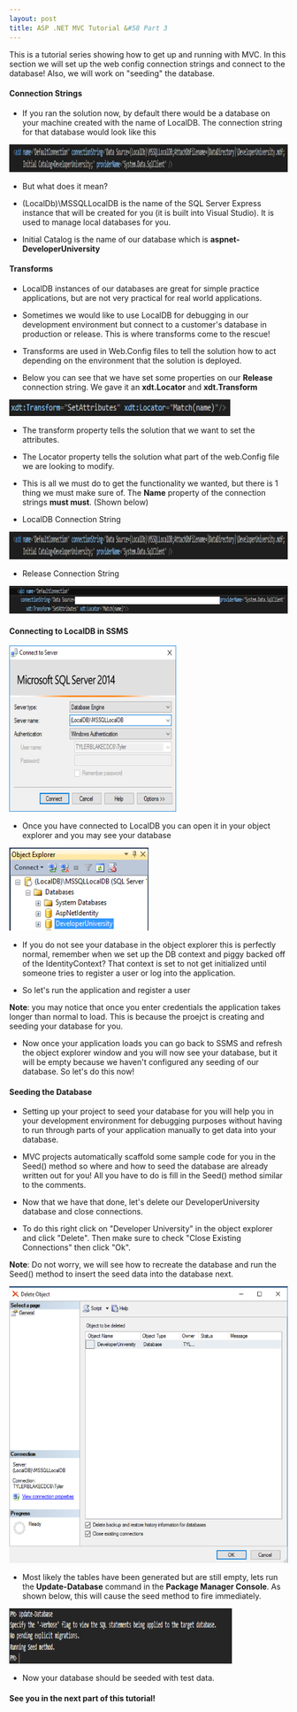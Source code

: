 ```yaml
---
layout: post
title: ASP .NET MVC Tutorial &#58 Part 3
---
```


This is a tutorial series showing how to get up and running with MVC. In this section we will set up the web config connection strings and connect to the database! Also, we will work on "seeding" the database.


#### Connection Strings
* If you ran the solution now, by default there would be a database on your machine created with the name of LocalDB. The connection string for that database would look like this

<img src="/assets/localDBConnectionString.png" width="100%;" height="50px;" style="margin: auto;">

* But what does it mean?

* (LocalDb)\MSSQLLocalDB is the name of the SQL Server Express instance that will be created for you (it is built into Visual Studio). It is used to manage local databases for you.
* Initial Catalog is the name of our database which is **aspnet-DeveloperUniversity**


#### Transforms
* LocalDB instances of our databases are great for simple practice applications, but are not very practical for real world applications.

* Sometimes we would like to use LocalDB for debugging in our development environment but connect to a customer's database in production or release. This is where transforms come to the rescue!

* Transforms are used in Web.Config files to tell the solution how to act depending on the environment that the solution is deployed.

* Below you can see that we have set some properties on our **Release** connection string. We gave it an **xdt.Locator** and **xdt.Transform**

<img src="/assets/transformAttributes.png" width="400px;" height="30px;" style="margin: auto;">

* The transform property tells the solution that we want to set the attributes.
* The Locator property tells the solution what part of the web.Config file we are looking to modify.

* This is all we must do to get the functionality we wanted, but there is 1 thing we must make sure of. The **Name** property of the connection strings **must must**. (Shown below)

* LocalDB Connection String

<img src="/assets/localDBConnectionString.png" width="100%;" height="50px;" style="margin: auto;">

* Release Connection String

<img src="/assets/releaseConnectionString.png" width="100%;" height="50px;" style="margin: auto;">

#### Connecting to LocalDB in SSMS

<img src="/assets/connectingToLocalDB.png" width="60%;" height="300px;" style="margin: auto;">

* Once you have connected to LocalDB you can open it in your object explorer and you may see your database

<img src="/assets/localDBObjectExplorer.png" width="50%;" height="150px;" style="margin: auto;">

* If you do not see your database in the object explorer this is perfectly normal, remember when we set up the DB context and piggy backed off of the IdentityContext? That context is set to not get initialized until someone tries to register a user or log into the application.

* So let's run the application and register a user

**Note**: you may notice that once you enter credentials the application takes longer than normal to load. This is because the proejct is creating and seeding your database for you.

* Now once your application loads you can go back to SSMS and refresh the object explorer window and you will now see your database, but it will be empty because we haven't configured any seeding of our database. So let's do this now!

#### Seeding the Database

* Setting up your project to seed your database for you will help you in your development environment for debugging purposes without having to run through parts of your application manually to get data into your database.

* MVC projects automatically scaffold some sample code for you in the Seed() method so where and how to seed the database are already written out for you! All you have to do is fill in the Seed() method similar to the comments.

* Now that we have that done, let's delete our DeveloperUniversity database and close connections.

* To do this right click on "Developer University" in the object explorer and click "Delete". Then make sure to check "Close Existing Connections" then click "Ok".

**Note**: Do not worry, we will see how to recreate the database and run the Seed() method to insert the seed data into the database next.

<img src="/assets/deleteDatabasePrompt.png" width="100%;" height="500px;" style="margin: auto;">

* Most likely the tables have been generated but are still empty, lets run the **Update-Database** command in the **Package Manager Console**. As shown below, this will cause the seed method to fire immediately.

<img src="/assets/updateDatabaseCommand.png" width="80%;" height="100px;" style="margin: auto;">

* Now your database should be seeded with test data.

#### See you in the next part of this tutorial!
